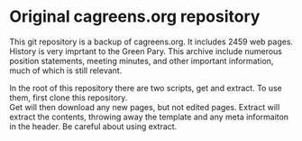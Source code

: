 # Original cagreens.org repository

This git repository is a backup of cagreens.org. It includes 2459 web pages. 
History is very imprtant to the Green Pary.  This archive include numerous position statements, 
meeting minutes, and other important information, much of which is still relevant. 

In the root of this repository there are two scripts, get and extract.  To use them, first clone this repository.  
Get will then download any new pages, but not edited pages.  Extract will extract the contents, throwing away the 
template and any meta informaiton in the header. Be careful about using extract. 
